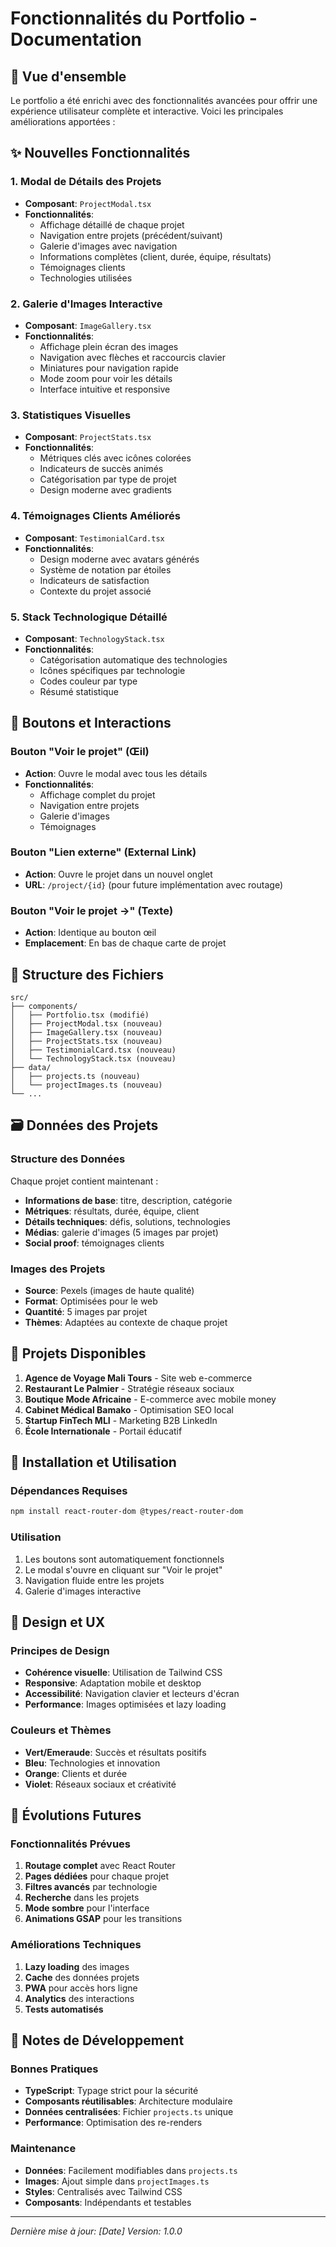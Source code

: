 # Fonctionnalités du Portfolio - Documentation

## 🎯 Vue d'ensemble

Le portfolio a été enrichi avec des fonctionnalités avancées pour offrir une expérience utilisateur complète et interactive. Voici les principales améliorations apportées :

## ✨ Nouvelles Fonctionnalités

### 1. Modal de Détails des Projets
- **Composant**: `ProjectModal.tsx`
- **Fonctionnalités**:
  - Affichage détaillé de chaque projet
  - Navigation entre projets (précédent/suivant)
  - Galerie d'images avec navigation
  - Informations complètes (client, durée, équipe, résultats)
  - Témoignages clients
  - Technologies utilisées

### 2. Galerie d'Images Interactive
- **Composant**: `ImageGallery.tsx`
- **Fonctionnalités**:
  - Affichage plein écran des images
  - Navigation avec flèches et raccourcis clavier
  - Miniatures pour navigation rapide
  - Mode zoom pour voir les détails
  - Interface intuitive et responsive

### 3. Statistiques Visuelles
- **Composant**: `ProjectStats.tsx`
- **Fonctionnalités**:
  - Métriques clés avec icônes colorées
  - Indicateurs de succès animés
  - Catégorisation par type de projet
  - Design moderne avec gradients

### 4. Témoignages Clients Améliorés
- **Composant**: `TestimonialCard.tsx`
- **Fonctionnalités**:
  - Design moderne avec avatars générés
  - Système de notation par étoiles
  - Indicateurs de satisfaction
  - Contexte du projet associé

### 5. Stack Technologique Détaillé
- **Composant**: `TechnologyStack.tsx`
- **Fonctionnalités**:
  - Catégorisation automatique des technologies
  - Icônes spécifiques par technologie
  - Codes couleur par type
  - Résumé statistique

## 🎨 Boutons et Interactions

### Bouton "Voir le projet" (Œil)
- **Action**: Ouvre le modal avec tous les détails
- **Fonctionnalités**:
  - Affichage complet du projet
  - Navigation entre projets
  - Galerie d'images
  - Témoignages

### Bouton "Lien externe" (External Link)
- **Action**: Ouvre le projet dans un nouvel onglet
- **URL**: `/project/{id}` (pour future implémentation avec routage)

### Bouton "Voir le projet →" (Texte)
- **Action**: Identique au bouton œil
- **Emplacement**: En bas de chaque carte de projet

## 📁 Structure des Fichiers

```
src/
├── components/
│   ├── Portfolio.tsx (modifié)
│   ├── ProjectModal.tsx (nouveau)
│   ├── ImageGallery.tsx (nouveau)
│   ├── ProjectStats.tsx (nouveau)
│   ├── TestimonialCard.tsx (nouveau)
│   └── TechnologyStack.tsx (nouveau)
├── data/
│   ├── projects.ts (nouveau)
│   └── projectImages.ts (nouveau)
└── ...
```

## 🗃️ Données des Projets

### Structure des Données
Chaque projet contient maintenant :
- **Informations de base**: titre, description, catégorie
- **Métriques**: résultats, durée, équipe, client
- **Détails techniques**: défis, solutions, technologies
- **Médias**: galerie d'images (5 images par projet)
- **Social proof**: témoignages clients

### Images des Projets
- **Source**: Pexels (images de haute qualité)
- **Format**: Optimisées pour le web
- **Quantité**: 5 images par projet
- **Thèmes**: Adaptées au contexte de chaque projet

## 🎯 Projets Disponibles

1. **Agence de Voyage Mali Tours** - Site web e-commerce
2. **Restaurant Le Palmier** - Stratégie réseaux sociaux
3. **Boutique Mode Africaine** - E-commerce avec mobile money
4. **Cabinet Médical Bamako** - Optimisation SEO local
5. **Startup FinTech MLI** - Marketing B2B LinkedIn
6. **École Internationale** - Portail éducatif

## 🚀 Installation et Utilisation

### Dépendances Requises
```bash
npm install react-router-dom @types/react-router-dom
```

### Utilisation
1. Les boutons sont automatiquement fonctionnels
2. Le modal s'ouvre en cliquant sur "Voir le projet"
3. Navigation fluide entre les projets
4. Galerie d'images interactive

## 🎨 Design et UX

### Principes de Design
- **Cohérence visuelle**: Utilisation de Tailwind CSS
- **Responsive**: Adaptation mobile et desktop
- **Accessibilité**: Navigation clavier et lecteurs d'écran
- **Performance**: Images optimisées et lazy loading

### Couleurs et Thèmes
- **Vert/Emeraude**: Succès et résultats positifs
- **Bleu**: Technologies et innovation
- **Orange**: Clients et durée
- **Violet**: Réseaux sociaux et créativité

## 🔮 Évolutions Futures

### Fonctionnalités Prévues
1. **Routage complet** avec React Router
2. **Pages dédiées** pour chaque projet
3. **Filtres avancés** par technologie
4. **Recherche** dans les projets
5. **Mode sombre** pour l'interface
6. **Animations GSAP** pour les transitions

### Améliorations Techniques
1. **Lazy loading** des images
2. **Cache** des données projets
3. **PWA** pour accès hors ligne
4. **Analytics** des interactions
5. **Tests automatisés**

## 📝 Notes de Développement

### Bonnes Pratiques
- **TypeScript**: Typage strict pour la sécurité
- **Composants réutilisables**: Architecture modulaire
- **Données centralisées**: Fichier `projects.ts` unique
- **Performance**: Optimisation des re-renders

### Maintenance
- **Données**: Facilement modifiables dans `projects.ts`
- **Images**: Ajout simple dans `projectImages.ts`
- **Styles**: Centralisés avec Tailwind CSS
- **Composants**: Indépendants et testables

---

*Dernière mise à jour: [Date]*
*Version: 1.0.0* 